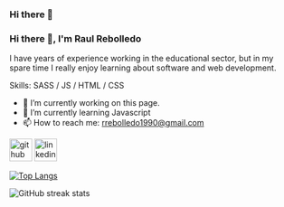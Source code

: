 ### Hi there 👋

### Hi there 👋, I'm Raul Rebolledo
I have years of experience working in the educational sector, but 
in my spare time I really enjoy learning about software and web development. 

Skills: SASS / JS / HTML / CSS

- 🔭 I’m currently working on this page. 
- 🌱 I’m currently learning Javascript 
- 📫 How to reach me: rrebolledo1990@gmail.com 


[<img src='https://cdn.jsdelivr.net/npm/simple-icons@3.0.1/icons/github.svg' alt='github' height='40'>](https://github.com/rrebolledo90)  [<img src='https://cdn.jsdelivr.net/npm/simple-icons@3.0.1/icons/linkedin.svg' alt='linkedin' height='40'>](https://www.linkedin.com/in/raul-rebolledo-5/)  

[![Top Langs](https://github-readme-stats.vercel.app/api/top-langs/?username=rrebolledo90)](https://github.com/anuraghazra/github-readme-stats)

![GitHub streak stats](https://streak-stats.demolab.com/?user=rrebolledo90)  

